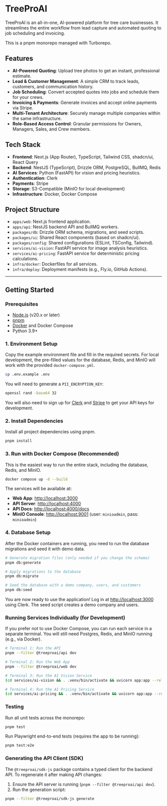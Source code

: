 # TreeProAI

TreeProAI is an all-in-one, AI-powered platform for tree care businesses. It streamlines the entire workflow from lead capture and automated quoting to job scheduling and invoicing.

This is a pnpm monorepo managed with Turborepo.

## Features

-   **AI-Powered Quoting**: Upload tree photos to get an instant, professional estimate.
-   **Lead & Customer Management**: A simple CRM to track leads, customers, and communication history.
-   **Job Scheduling**: Convert accepted quotes into jobs and schedule them for your crews.
-   **Invoicing & Payments**: Generate invoices and accept online payments via Stripe.
-   **Multi-Tenant Architecture**: Securely manage multiple companies within the same infrastructure.
-   **Role-Based Access Control**: Granular permissions for Owners, Managers, Sales, and Crew members.

## Tech Stack

-   **Frontend**: Next.js (App Router), TypeScript, Tailwind CSS, shadcn/ui, React Query
-   **Backend**: NestJS (TypeScript), Drizzle ORM, PostgreSQL, BullMQ, Redis
-   **AI Services**: Python (FastAPI) for vision and pricing heuristics.
-   **Authentication**: Clerk
-   **Payments**: Stripe
-   **Storage**: S3-Compatible (MinIO for local development)
-   **Infrastructure**: Docker, Docker Compose

## Project Structure

-   `apps/web`: Next.js frontend application.
-   `apps/api`: NestJS backend API and BullMQ workers.
-   `packages/db`: Drizzle ORM schema, migrations, and seed scripts.
-   `packages/ui`: Shared React components (based on shadcn/ui).
-   `packages/config`: Shared configurations (ESLint, TSConfig, Tailwind).
-   `services/ai-vision`: FastAPI service for image analysis heuristics.
-   `services/ai-pricing`: FastAPI service for deterministic pricing calculations.
-   `infra/docker`: Dockerfiles for all services.
-   `infra/deploy`: Deployment manifests (e.g., Fly.io, GitHub Actions).

---

## Getting Started

### Prerequisites

-   [Node.js](https://nodejs.org/) (v20.x or later)
-   [pnpm](https://pnpm.io/installation)
-   [Docker](https://www.docker.com/get-started/) and Docker Compose
-   Python 3.9+

### 1. Environment Setup

Copy the example environment file and fill in the required secrets. For local development, the pre-filled values for the database, Redis, and MinIO will work with the provided `docker-compose.yml`.

```bash
cp .env.example .env
```

You will need to generate a `PII_ENCRYPTION_KEY`:

```bash
openssl rand -base64 32
```

You will also need to sign up for [Clerk](https://clerk.com/) and [Stripe](https://stripe.com/) to get your API keys for development.

### 2. Install Dependencies

Install all project dependencies using pnpm.

```bash
pnpm install
```

### 3. Run with Docker Compose (Recommended)

This is the easiest way to run the entire stack, including the database, Redis, and MinIO.

```bash
docker compose up -d --build
```

The services will be available at:
-   **Web App**: [http://localhost:3000](http://localhost:3000)
-   **API Server**: [http://localhost:4000](http://localhost:4000)
-   **API Docs**: [http://localhost:4000/docs](http://localhost:4000/docs)
-   **MinIO Console**: [http://localhost:9001](http://localhost:9001) (user: `minioadmin`, pass: `minioadmin`)

### 4. Database Setup

After the Docker containers are running, you need to run the database migrations and seed it with demo data.

```bash
# Generate migration files (only needed if you change the schema)
pnpm db:generate

# Apply migrations to the database
pnpm db:migrate

# Seed the database with a demo company, users, and customers
pnpm db:seed
```

You are now ready to use the application! Log in at [http://localhost:3000](http://localhost:3000) using Clerk. The seed script creates a demo company and users.

### Running Services Individually (for Development)

If you prefer not to use Docker Compose, you can run each service in a separate terminal. You will still need Postgres, Redis, and MinIO running (e.g., via Docker).

```bash
# Terminal 1: Run the API
pnpm --filter @treeproai/api dev

# Terminal 2: Run the Web App
pnpm --filter @treeproai/web dev

# Terminal 3: Run the AI Vision Service
(cd services/ai-vision && . .venv/bin/activate && uvicorn app:app --reload --port 8000)

# Terminal 4: Run the AI Pricing Service
(cd services/ai-pricing && . .venv/bin/activate && uvicorn app:app --reload --port 8001)
```

### Testing

Run all unit tests across the monorepo:

```bash
pnpm test
```

Run Playwright end-to-end tests (requires the app to be running):

```bash
pnpm test:e2e
```

### Generating the API Client (SDK)

The `@treeproai/sdk-js` package contains a typed client for the backend API. To regenerate it after making API changes:

1.  Ensure the API server is running (`pnpm --filter @treeproai/api dev`).
2.  Run the generation script:

```bash
pnpm --filter @treeproai/sdk-js generate